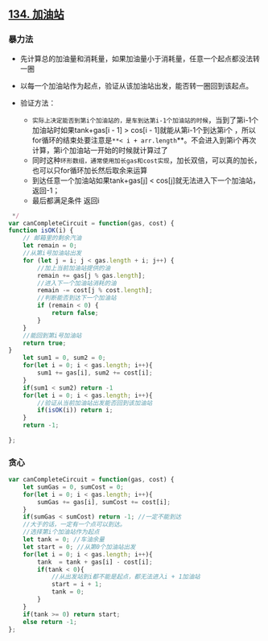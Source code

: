 ## [134. 加油站](https://leetcode-cn.com/problems/gas-station/)

### 暴力法

- 先计算总的加油量和消耗量，如果加油量小于消耗量，任意一个起点都没法转一圈

- 以每一个加油站作为起点，验证从该加油站出发，能否转一圈回到该起点。
- 验证方法：
  - `实际上决定能否到第i个加油站的，是车到达第i-1个加油站的时候`，当到了第i-1个加油站时如果tank+gas[i - 1] > cos[i - 1]就能从第i-1个到达第i个 ，所以for循环的结束处要注意是`**< i + arr.length`**。不会进入到第i个再次计算，第i个加油站一开始的时候就计算过了
  - 同时这种`环形数组，通常使用加长gas和cost实现`，加长双倍，可以真的加长，也可以只for循环加长然后取余来运算
  - 到达任意一个加油站如果tank+gas[j] < cos[j]就无法进入下一个加油站，返回-1；
  - 最后都满足条件 返回i

``` javascript
 */
var canCompleteCircuit = function(gas, cost) {
function isOK(i) {
    // 邮箱里的剩余汽油
    let remain = 0;
    //从第i号加油站出发
    for (let j = i; j < gas.length + i; j++) {
        //加上当前加油站提供的油
        remain += gas[j % gas.length];
        //进入下一个加油站消耗的油
        remain -= cost[j % cost.length];
        //判断能否到达下一个加油站
        if (remain < 0) {
            return false;
        }
    }
    //能回到第i号加油站
    return true;
}
    let sum1 = 0, sum2 = 0;
    for(let i = 0; i < gas.length; i++){
        sum1 += gas[i], sum2 += cost[i];
    }
    if(sum1 < sum2) return -1
    for(let i = 0; i < gas.length; i++){
        //验证从当前加油站出发能否回到该加油站
        if(isOK(i)) return i;
    }
    return -1;
    
};
```

### 贪心

``` javascript
var canCompleteCircuit = function(gas, cost) {
    let sumGas = 0, sumCost = 0;
    for(let i = 0; i < gas.length; i++){
        sumGas += gas[i], sumCost += cost[i];
    }
    if(sumGas < sumCost) return -1; //一定不能到达
    //大于的话，一定有一个点可以到达。
    //选择第i个加油站作为起点
    let tank = 0; //车油余量
    let start = 0; //从第0个加油站出发
    for(let i = 0; i < gas.length; i++){
        tank  = tank + gas[i] - cost[i];
        if(tank < 0){
            //从出发站到i都不能是起点，都无法进入i + 1加油站
            start = i + 1;
            tank = 0;
        }
    }
    if(tank >= 0) return start;
    else return -1;
};
```

